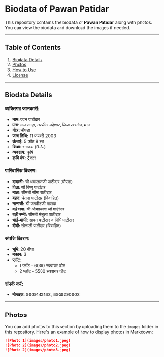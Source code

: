# Biodata of Pawan Patidar

This repository contains the biodata of **Pawan Patidar** along with photos. You can view the biodata and download the images if needed.

---

## Table of Contents
1. [Biodata Details](#biodata-details)
2. [Photos](#photos)
3. [How to Use](#how-to-use)
4. [License](#license)

---

## Biodata Details

### व्यक्तिगत जानकारी:
- **नाम:** पवन पाटीदार  
- **पता:** ग्राम नान्द्रा, तहसील महेश्वर, जिला खरगोन, म.प्र.  
- **गोत्र:** चौपड़ा  
- **जन्म तिथि:** 11 फरवरी 2003  
- **ऊंचाई:** 5 फीट 8 इंच  
- **शिक्षा:** स्नातक (B.A.)  
- **व्यवसाय:** कृषि  
- **कृषि यंत्र:** ट्रैक्टर  

### पारिवारिक विवरण:
- **दादाजी:** श्री धन्नालालजी पाटीदार (चौपड़ा)  
- **पिता:** श्री विष्णु पाटीदार  
- **माता:** श्रीमती सीमा पाटीदार  
- **बहन:** चेतना पाटीदार (विवाहित)  
- **नानाजी:** श्री जगदीशजी मालक  
- **बड़े पापा:** श्री ओमप्रकाश जी पाटीदार  
- **बड़ी मम्मी:** श्रीमती मंजुला पाटीदार  
- **भाई-भाभी:** सावन पाटीदार व निधि पाटीदार  
- **दीदी:** सोनाली पाटीदार (विवाहित)  

### संपत्ति विवरण:
- **भूमि:** 20 बीघा  
- **मकान:** 3  
- **प्लॉट:**  
  - 1 प्लॉट - 6000 स्क्वायर फीट  
  - 2 प्लॉट - 5500 स्क्वायर फीट  

### संपर्क करें:
- **मोबाइल:** 9669143182, 8959290662  

---

## Photos

You can add photos to this section by uploading them to the `images` folder in this repository. Here's an example of how to display photos in Markdown:

```markdown
![Photo 1](images/photo1.jpeg)
![Photo 2](images/photo2.jpeg)
![Photo 2](images/photo3.jpeg)